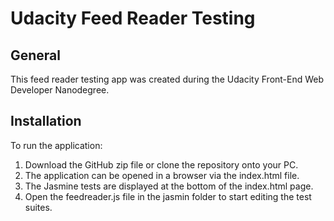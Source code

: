 # Udacity Feed Reader Testing
## General
This feed reader testing app was created during the Udacity Front-End Web Developer Nanodegree. 

## Installation
To run the application:

1. Download the GitHub zip file or clone the repository onto your PC.
2. The application can be opened in a browser via the index.html file. 
3. The Jasmine tests are displayed at the bottom of the index.html page.
4. Open the feedreader.js file in the jasmin folder to start editing the test suites.
